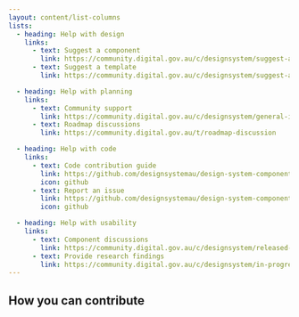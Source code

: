 ```yaml
---
layout: content/list-columns
lists:
  - heading: Help with design
    links:
      - text: Suggest a component
        link: https://community.digital.gov.au/c/designsystem/suggest-a-component
      - text: Suggest a template
        link: https://community.digital.gov.au/c/designsystem/suggest-a-template

  - heading: Help with planning
    links:
      - text: Community support
        link: https://community.digital.gov.au/c/designsystem/general-issues
      - text: Roadmap discussions
        link: https://community.digital.gov.au/t/roadmap-discussion

  - heading: Help with code
    links:
      - text: Code contribution guide
        link: https://github.com/designsystemau/design-system-components/blob/master/CONTRIBUTING.md
        icon: github
      - text: Report an issue
        link: https://github.com/designsystemau/design-system-components/issues
        icon: github

  - heading: Help with usability
    links:
      - text: Component discussions
        link: https://community.digital.gov.au/c/designsystem/released-components
      - text: Provide research findings
        link: https://community.digital.gov.au/c/designsystem/in-progress-components
---
```


## How you can contribute
